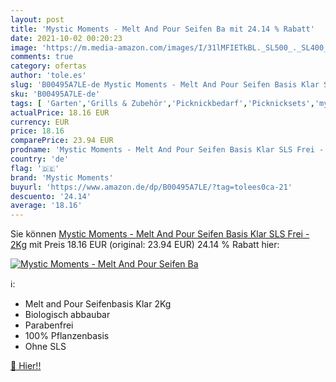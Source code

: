 ```yaml
---
layout: post
title: 'Mystic Moments - Melt And Pour Seifen Ba mit 24.14 % Rabatt'
date: 2021-10-02 00:20:23
image: 'https://m.media-amazon.com/images/I/31lMFIETkBL._SL500_._SL400_.jpg'
comments: true
category: ofertas
author: 'tole.es'
slug: 'B00495A7LE-de Mystic Moments - Melt And Pour Seifen Basis Klar SLS Frei...'
sku: 'B00495A7LE-de'
tags: [ 'Garten','Grills & Zubehör','Picknickbedarf','Picknicksets','mystic moments', ]
actualPrice: 18.16 EUR
currency: EUR
price: 18.16
comparePrice: 23.94 EUR
prodname: 'Mystic Moments - Melt And Pour Seifen Basis Klar SLS Frei - 2Kg'
country: 'de'
flag: '🇩🇪'
brand: 'Mystic Moments'
buyurl: 'https://www.amazon.de/dp/B00495A7LE/?tag=tolees0ca-21'
descuento: '24.14'
average: '18.16'
---
```


Sie können [Mystic Moments - Melt And Pour Seifen Basis Klar SLS Frei - 2Kg](https://www.amazon.de/dp/B00495A7LE/?tag=tolees0ca-21) mit Preis 18.16 EUR (original: 23.94 EUR) 24.14 % Rabatt hier:

[![Mystic Moments - Melt And Pour Seifen Ba](https://m.media-amazon.com/images/I/31lMFIETkBL._SL500_._SL400_.jpg)](https://www.amazon.de/dp/B00495A7LE/?tag=tolees0ca-21)

ℹ️:

- Melt and Pour Seifenbasis Klar 2Kg
- Biologisch abbaubar
- Parabenfrei
- 100% Pflanzenbasis
- Ohne SLS

[🛒 Hier!!](https://www.amazon.de/dp/B00495A7LE/?tag=tolees0ca-21)
